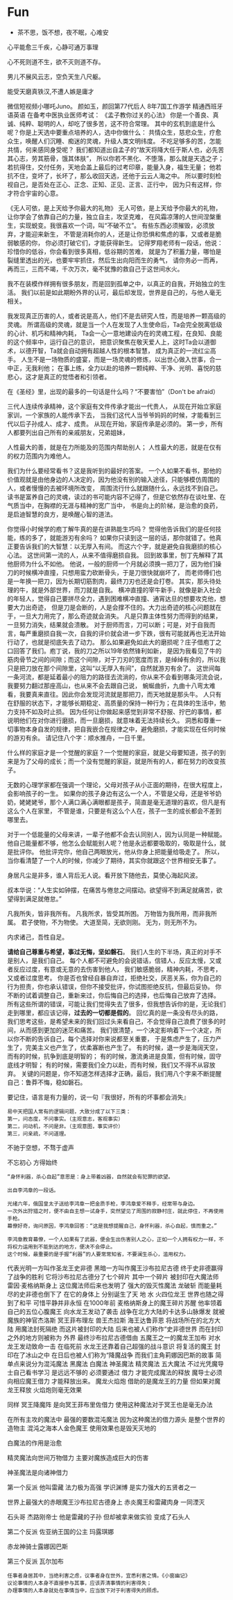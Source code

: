 # Fun

- 茶不思，饭不想，夜不眠，心难安

心平能愈三千疾，心静可通万事理

心不死则道不生，欲不灭则道不存。

男儿不展风云志，空负天生八尺躯。

能受天磨真铁汉,不遭人嫉是庸才

微信短视频小哪吒Juno。
颜如玉，颜回第77代后人
8年7国工作游学
精通西班牙语英语
在备考中医执业医师考试：
《孟子教你过关的心法》
你是一个善良、真诚、纯粹、聪明的人，却吃了很多苦，这不符合常理。
其中的玄机到底是什么呢？你是上天选中要重点培养的人，选中你做什么：
共情众生，慈悲众生，疗愈众生，唤醒人们沉睡、痴迷的灵魂，升级人类文明纬度。
不吃足够多的苦，怎能共情，何来感同身受呢？
我们都知道出自孟子的“故天将降大任于斯人也，必先苦其心志，劳其筋骨，饿其体肤”，
所以你若不黑化、不堕落，那么就是天选之子；
若抗得住，交付任务，天地会盖上最后的过考印章，能量入身，福生无量；
他若抗不住，变坏了，长坏了，那么收回天选，还他于云云人海之中。
所以要时刻检视自己，是否处在正心、正念、正知、正见、正言、正行中，
因为只有这样，你才符合宇宙的心意。

《无人可依，是上天给予你最大的礼物》
无人可依，是上天给予你最大的礼物，让你学会了依靠自己的力量，独立自主，攻坚克难，
在风霜凉薄的人世间涅槃重生，实现蜕变。我很喜欢一个词，叫“不破不立”。
有些东西必须摧毁，必须放弃，才能迎来新生，
不管是消耗你的人，还是让你恐惧和焦虑的事，又或者是脆弱敏感的你，
你必须打破它们，才能获得新生。
记得罗翔老师有一段话，他说：珍惜你的低谷，你会看到很多真相，低谷期的苦难，
就是为了积蓄力量，哪怕是裂缝里透出的光，也要牢牢抓住，然后生出向阳而生的勇气，
请你务必一而再，再而三，三而不竭，千次万次，毫不犹豫的救自己于这世间水火。

我不在装模作样拥有很多朋友，而是回到孤单之中，以真正的自我，开始独立的生活。
我们以前是如此期盼外界的认可，最后却发现，世界是自己的，与他人毫无相关。

我发现真正历害的人，或者说是高人，他们不是去研究人性，而是培养一颗高级的灵魂。
所谓高级的灵魂，就是当一个人在发现了人生使命后，Ta会完全脱离低级的心计、机巧和精神内耗，
Ta会一心一意地建设内在的灵魂工程，在良知、良能的这个频率中，运行自己的意识，
把意识聚焦在敬天爱人上，这时Ta会以道御术，以德开智，Ta就会自动拥有超越人性的根本智慧，
成为真正的一流红尘高手。
人生不是一场物质的盛宴，而是一场灵魂的修炼，以出世心做入世事，合一中正，无我利他；
在事上练，全力以赴的培养一颗纯粹、干净、光明、喜悦的慈悲心，这才是真正的觉悟者和引领者。

在《圣经》里，出现的最多的一句话是什么吗？“不要害怕”（Don't be afraid）


三代人连续传承精神，这个家庭有文件传承才能出一代贵人，
从现在开始立家庭家训，一个家族的人能传承下去，
当我们这代人当爷爷妈妈的时候，才能看到三代以后子孙成人、成才、成贵。
从现在开始，家庭传承是必须的。
第一步，所有人都要列出自己所有的亲戚朋友，兄弟姐妹，

人性最大的善，就是在力所能及的范围内帮助别人；
人性最大的恶，就是在仅有的权力范围内为难他人。

我们为什么要经常看书？这是我听到的最好的答案。
一个人如果不看书，那他的价值观就是由他身边的人决定的，因为他没有别的输入途径，只能够模仿周围的人，或者慢慢的去被环境所改变，
周围流行什么就跟随什么，永远找不到自己。
读书是富养自己的灵魂，读过的书可能内容不记得了，但是它依然存在谈吐里、在气质当中，在胸襟的无涯与精神的宽广当中，
书是向上的阶梯，是治愈的良药，是启迪智慧的良方，是唤醒心智的道法。

你觉得小时候学的庖丁解牛真的是在讲熟能生巧吗？
觉得他告诉我们的是任何技能，练的多了，就能游刃有余吗？
如果你只读到这一层的话，那你就错了。他真正要告诉我们的大智慧：以无厚入有间。
而这六个字，就是避免自我磨损的核心心法。
这世间第一流的人，从来不值得磨损自我。
回到故事里，刨丁先解释了其他厨师为什么不如他。
他说，一般的厨师一个月就必须换一把刀了，因为他们操刀的时候横冲直撞，只想用蛮力砍断骨头，于是刀很快就崩坏了，
而老师傅们也是一年换一把刀，因为长期切筋割肉，最终刀刃也还是会打卷。
其实，那头待处理的牛，就是外部世界，而刀就是自我。
横冲直撞的宰牛新手，就像是新入社会的年轻人，觉得自己要拼尽全力，遇到困难横冲直撞、通宵达旦的想要攻克他，想要大力出奇迹，
但是刀是会断的，人是会撑不住的。大力出奇迹的核心问题就在于，一旦大力用完了，那么奇迹就会消失。
凡是只靠主体性努力而得到的结果，一旦努力消失，结果就会溃散。
对于厨师而言，刀可以断；可是，对于自我而言，每严重磨损自我一次，自我的评价就会进一步下跌，很有可能就再也无法开始行动了，也就是彻底失去了动力。
那么如果避免如此大的磨损呢？庄子借庖丁之口回答了我们。庖丁说，我的刀之所以19年依然锋利如新，
是因为我看见了牛的筋肉骨节之间的间隙；而这个间隙，对于刀刃的宽度而言，是绰绰有余的，所以我只是把刀放在那个间隙里，这叫“以无厚入有间”，自然就游刃有余了。
这世间每一条河流，都是延着最小的阻力的路径去流淌的，你从来不会看到哪条河流会说，我要努力翻过那座高山，也从来不会去跟自己说，
蜿蜒曲折，九曲十八弯太难看，我要真来直往。因此你会发现河流就是那把刀，而天地就是那头牛。
人只有在舒服的状态下，才能够长期稳定、高质量的保持一种行为；在具体的生活中，勉力支持不如及时止损。
因为任何让你做起来感觉到非常不舒服、拧巴的事情，都说明他们在对你进行磨损，而一旦磨损，就意味着无法持续长久。
洞悉和尊重一切事物本身自发的规律，把自我嵌合在规律之中，避免磨损，才能实现在任何时候的游刃有余。
请记住八个字：顺水推舟，一日千里。

什么样的家庭才是一个觉醒的家庭？一个觉醒的家庭，就是父母要知道，孩子的到来是为了父母的成长；而一个没有觉醒的家庭，就是所有的人，都在努力的改变孩子。

无数的心理学家都在强调一个理论，父母对孩子从小正面的期待，在很大程度上，会影响孩子的一生。
如果你的孩子身边有这么一个人，不管是父母，还是爷爷奶奶，姥姥姥爷，那个人满口满心满眼都是孩子，简直是毫无道理的喜欢，但凡是有这么个人在家里，
不管是谁，只要是有这么个人在，孩子一生的成长都会不差到哪里去。

对于一个低能量的父母来讲，一辈子他都不会去认同别人，因为认同是一种赋能。
他自己能量都不够，他怎么会赋能别人呢？他是永远都要吸取的，吸取是什么，就是批评你。
他批评完你，他自己两眼放光，他从你身上把能量给吸走了。
所以，当你看清楚了一个人的时候，你减少了期待，其实你就跟这个世界相安无事了。

身居凡尘是非多，谁人背后无人说。看开放下随他去，莫使心海起风波。

叔本华说：“人生实如钟摆，在痛苦与倦怠之间摆动。欲望得不到满足就痛苦，欲望得到满足就倦怠。”


凡我所失，皆非我所有。
凡我所求，皆受其所困。
万物皆为我所用，而非我所属。
君子使物，不为物使。
大道至简，无欲则刚。
无为，则无所不为。

内求诸己，吾性自足。


**请给自己尊重与希望，事过无悔，坚如磐石**。
我们人生的下半场，真正的对手不是别人，是我们自己。
每个人都不可避免的会说错话，信错人，反应太慢，又或者反应过度，有意或无意的去伤害到他人，
我们敏感脆弱，精神内耗，不思考，又或者过度思考。
你是否也曾经自暴自弃过，拒绝社交，厌恶关系，你为自己的行为担责，你也承认错误，但你不接受批评，你试图拒绝反抗，但最后妥协。
你不断的试着调整自己，重新来过，你后悔自己的选择，也后悔自己放弃了选择。
所有这些所谓的错误，可能让我们觉得失去了很多，但我想告诉你的是，无论我们走到哪里，都应该记得，**过去的一切都是假的**。
回忆真的是一条没有尽头的路，我们思考这些，是希望未来的我们回过头来看自己，不会觉得自己浪费了很多的时间，从而感到更加的迷茫和痛苦。
我们很清楚，一个决定影响着下一个决定，所以你不断的告诉自己，每个选择对你来说都至关重要，
于是焦虑产生了，压力产生了，完美主义也产生了，优柔寡断也产生了。
有的时候，退一步是海阔天空，而有的时候，抗争到底是明智的；
有的时候，激流勇进是良策，但有时候，固守底线才明智；
有的时候，需要我们全力以赴，而有时候，我们又不得不从容放弃。
关键的问题是，你不知道怎样选择才正确，最后，我们用八个字来不断提醒自己：鲁莽不悔，稳如磐石。

要记住，语言是有力量的，说一句『我很好，所有的坏事都会消失』

```text
易中天把国人常有的逻辑问题，大致分成了以下三类：
第一，问态度，不问事实。（主观意志，客观事实）
第二，问动机，不问是非。（主观意图，事实评价）
第三，问亲疏，不问道理。
```

不驰于空想，不骛于虚声

不忘初心 方得始终

```text
“身怀利器，杀心自起”意思是：身上带着凶器，自然就会有犯罪的欲望。

出自李鸿章的一段话。

光绪六年，俄国皇太子送给李鸿章一把金质手枪，李鸿章爱不释手，经常带与身边。
一次外出狩猎之时，便不由自主想一试身手，突然望见了周围的寂静村庄，就此停住，不再使用手枪。
幕僚好奇，询问原因，李鸿章回答：“这是我想提醒自己，身怀利器，杀心自起，慎而重之。”

李鸿章教育幕僚，一个人如果有了武器，便会生出伤害别人之心，正如一个人拥有权力一样，不将权力运用到不能到达的地方，便决不会停止。
这个时候，最重要的是手握“利器”的人要常常知省，不要澜生杀心，滥用权力。
```

代表光明一方叫作圣龙王史非德
黑暗一方叫作魔王沙布拉尼古德
终于史非德赢得了战争的胜利
它将沙布拉尼古德分了七个碎片
其中一个碎片
被封印在大魔法师
雷因·麦格纳斯身上
这位魔法师后来也发明了
强大的毁灭性魔法
龙破斩
而能量耗尽的史非德也倒下了
在它的身体上
分别诞生了天 地 水 火四位龙王
世界也随之得到了和平
可惜平静并非永恒 在1000年前
麦格纳斯身上的魔王碎片苏醒
他率领着自己的五位心腹魔王
向水龙王发动了袭击
战争在北方大陆的卡达多山脉爆发
就被魔族的神官杰洛斯
冥王菲布理左
兽王杰拉斯
海王达鲁菲恩
将战场所在的北方大陆
用魔法封死隔绝
而这片被封印的大陆
后来也被人们称作“史非德世界
而在封印之外的地方则被称为 外界
最终沙布拉尼古德借由
五魔王之一的魔龙王加布
对水龙王发动致命一击
在临死前
水龙王还靠着自己超强的战斗意识
将复活的魔王
封印在了冰山之中
在日后也被人们称为“降魔战争
而我们主角莉娜因巴斯的故事
简单点来说分为混沌魔法
黑魔法 白魔法
神圣魔法 精灵魔法
五大魔法
不过光凭魔导士自己看书学习
是远远不够的
必须要通过 借力
才能完成魔法的释放
魔导士必须向相应魔王借力
才能释放出来。
魔龙火焰炮 借助的是魔龙王的力量
但如果对魔龙王释放
火焰炮则毫无效果

同样 冥王降魔阵
是向冥王菲布里佐借力
使用这种魔法对于冥王也是毫无办法

在所有主攻的魔法中
最强的要数混沌魔法
因为这种魔法的借力源头
是整个世界的造物主
混沌之海本人金色魔王
使用效果也是毁天灭地的

白魔法的作用是治愈

精灵魔法向世间万物借力
主要对魔族造成巨大的伤害

神圣魔法是向诸神借力

第一个反派
他叫雷藏 法力极为高强
学识渊博 是实力强大的五贤者之一

世界上最强大的赤眼魔王沙布拉尼古德身上
赤炎魔王和雷藏肉身 一同湮灭

石头哥 杰路刚帝士 他是雷藏的子孙
但却被拿来做实验 变成了石头人

第二个反派
佐亚纳王国的公主 玛露琪娜

赤龙神骑士露娜因巴斯


第三个反派
瓦尔加布

```text
任事者身居其中，当绝利害之虑，议事者身在世外，宜悉利害之情。《小窗幽记》
议论事情的人本身不直接参与其事，应该弄清事情的利害得失；
办理事情的人本身就处在事情当中，应当放下对于利害得失的顾虑。
```

